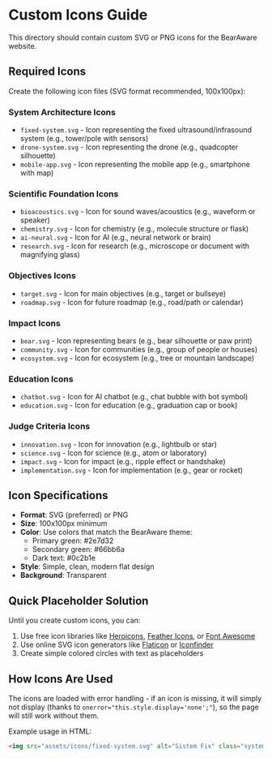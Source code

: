 # Custom Icons Guide

This directory should contain custom SVG or PNG icons for the BearAware website.

## Required Icons

Create the following icon files (SVG format recommended, 100x100px):

### System Architecture Icons
- `fixed-system.svg` - Icon representing the fixed ultrasound/infrasound system (e.g., tower/pole with sensors)
- `drone-system.svg` - Icon representing the drone (e.g., quadcopter silhouette)
- `mobile-app.svg` - Icon representing the mobile app (e.g., smartphone with map)

### Scientific Foundation Icons
- `bioacoustics.svg` - Icon for sound waves/acoustics (e.g., waveform or speaker)
- `chemistry.svg` - Icon for chemistry (e.g., molecule structure or flask)
- `ai-neural.svg` - Icon for AI (e.g., neural network or brain)
- `research.svg` - Icon for research (e.g., microscope or document with magnifying glass)

### Objectives Icons
- `target.svg` - Icon for main objectives (e.g., target or bullseye)
- `roadmap.svg` - Icon for future roadmap (e.g., road/path or calendar)

### Impact Icons
- `bear.svg` - Icon representing bears (e.g., bear silhouette or paw print)
- `community.svg` - Icon for communities (e.g., group of people or houses)
- `ecosystem.svg` - Icon for ecosystem (e.g., tree or mountain landscape)

### Education Icons
- `chatbot.svg` - Icon for AI chatbot (e.g., chat bubble with bot symbol)
- `education.svg` - Icon for education (e.g., graduation cap or book)

### Judge Criteria Icons
- `innovation.svg` - Icon for innovation (e.g., lightbulb or star)
- `science.svg` - Icon for science (e.g., atom or laboratory)
- `impact.svg` - Icon for impact (e.g., ripple effect or handshake)
- `implementation.svg` - Icon for implementation (e.g., gear or rocket)

## Icon Specifications

- **Format**: SVG (preferred) or PNG
- **Size**: 100x100px minimum
- **Color**: Use colors that match the BearAware theme:
  - Primary green: #2e7d32
  - Secondary green: #66bb6a
  - Dark text: #0c2b1e
- **Style**: Simple, clean, modern flat design
- **Background**: Transparent

## Quick Placeholder Solution

Until you create custom icons, you can:
1. Use free icon libraries like [Heroicons](https://heroicons.com/), [Feather Icons](https://feathericons.com/), or [Font Awesome](https://fontawesome.com/)
2. Use online SVG icon generators like [Flaticon](https://www.flaticon.com/) or [Iconfinder](https://www.iconfinder.com/)
3. Create simple colored circles with text as placeholders

## How Icons Are Used

The icons are loaded with error handling - if an icon is missing, it will simply not display (thanks to `onerror="this.style.display='none';"`), so the page will still work without them.

Example usage in HTML:
```html
<img src="assets/icons/fixed-system.svg" alt="Sistem Fix" class="system-icon-img" onerror="this.style.display='none';" />
```
